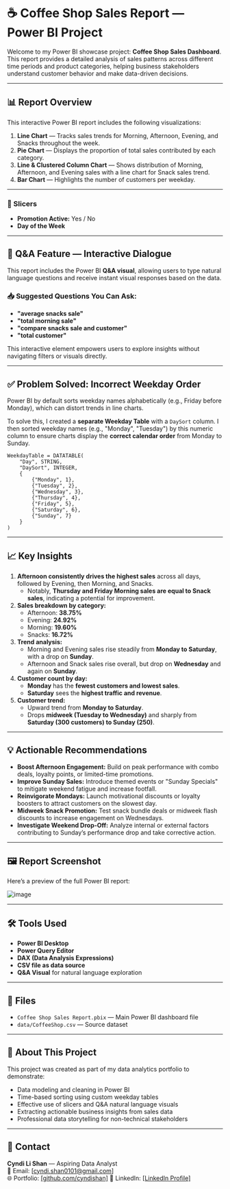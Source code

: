 # ☕ Coffee Shop Sales Report — Power BI Project

Welcome to my Power BI showcase project: **Coffee Shop Sales Dashboard**. This report provides a detailed analysis of sales patterns across different time periods and product categories, helping business stakeholders understand customer behavior and make data-driven decisions.

---

## 📊 Report Overview

This interactive Power BI report includes the following visualizations:

1. **Line Chart** — Tracks sales trends for Morning, Afternoon, Evening, and Snacks throughout the week.
2. **Pie Chart** — Displays the proportion of total sales contributed by each category.
3. **Line & Clustered Column Chart** — Shows distribution of Morning, Afternoon, and Evening sales with a line chart for Snack sales trend.
4. **Bar Chart** — Highlights the number of customers per weekday.

---

### 🔎 Slicers
- **Promotion Active:** Yes / No  
- **Day of the Week**

---

## 💬 Q&A Feature — Interactive Dialogue

This report includes the Power BI **Q&A visual**, allowing users to type natural language questions and receive instant visual responses based on the data.

### 📥 Suggested Questions You Can Ask:

- **"average snacks sale"**
- **"total morning sale"**
- **"compare snacks sale and customer"**
- **"total customer"**

This interactive element empowers users to explore insights without navigating filters or visuals directly.

---

## ✅ Problem Solved: Incorrect Weekday Order

Power BI by default sorts weekday names alphabetically (e.g., Friday before Monday), which can distort trends in line charts.

To solve this, I created a **separate Weekday Table** with a `DaySort` column. I then sorted weekday names (e.g., "Monday", "Tuesday") by this numeric column to ensure charts display the **correct calendar order** from Monday to Sunday.

```DAX
WeekdayTable = DATATABLE(
    "Day", STRING,
    "DaySort", INTEGER,
    {
        {"Monday", 1},
        {"Tuesday", 2},
        {"Wednesday", 3},
        {"Thursday", 4},
        {"Friday", 5},
        {"Saturday", 6},
        {"Sunday", 7}
    }
)
```

---

## 📈 Key Insights

1. **Afternoon consistently drives the highest sales** across all days, followed by Evening, then Morning, and Snacks.  
   - Notably, **Thursday and Friday Morning sales are equal to Snack sales**, indicating a potential for improvement.
2. **Sales breakdown by category:**
   - Afternoon: **38.75%**
   - Evening: **24.92%**
   - Morning: **19.60%**
   - Snacks: **16.72%**
3. **Trend analysis:**
   - Morning and Evening sales rise steadily from **Monday to Saturday**, with a drop on **Sunday**.
   - Afternoon and Snack sales rise overall, but drop on **Wednesday** and again on **Sunday**.
4. **Customer count by day:**
   - **Monday** has the **fewest customers and lowest sales**.
   - **Saturday** sees the **highest traffic and revenue**.
5. **Customer trend:**
   - Upward trend from **Monday to Saturday**.
   - Drops **midweek (Tuesday to Wednesday)** and sharply from **Saturday (300 customers) to Sunday (250)**.

---

## 💡 Actionable Recommendations

- **Boost Afternoon Engagement:** Build on peak performance with combo deals, loyalty points, or limited-time promotions.
- **Improve Sunday Sales:** Introduce themed events or "Sunday Specials" to mitigate weekend fatigue and increase footfall.
- **Reinvigorate Mondays:** Launch motivational discounts or loyalty boosters to attract customers on the slowest day.
- **Midweek Snack Promotion:** Test snack bundle deals or midweek flash discounts to increase engagement on Wednesdays.
- **Investigate Weekend Drop-Off:** Analyze internal or external factors contributing to Sunday’s performance drop and take corrective action.

---

## 🖼️ Report Screenshot

Here’s a preview of the full Power BI report:

![image](https://github.com/user-attachments/assets/f2df8fcc-cbd2-419d-b46e-6e34403b8216)

---

## 🛠 Tools Used

- **Power BI Desktop**
- **Power Query Editor**
- **DAX (Data Analysis Expressions)**
- **CSV file as data source**
- **Q&A Visual** for natural language exploration

---

## 📂 Files

- `Coffee Shop Sales Report.pbix` — Main Power BI dashboard file
- `data/CoffeeShop.csv` — Source dataset 

---

## 📌 About This Project

This project was created as part of my data analytics portfolio to demonstrate:

- Data modeling and cleaning in Power BI
- Time-based sorting using custom weekday tables
- Effective use of slicers and Q&A natural language visuals
- Extracting actionable business insights from sales data
- Professional data storytelling for non-technical stakeholders

---

## 🔗 Contact

**Cyndi Li Shan** — Aspiring Data Analyst  
📧 Email: [cyndi.shan0101@gmail.com]  
🌐 Portfolio: [[github.com/cyndishan]](https://github.com/cyndishan)
💼 LinkedIn: [[LinkedIn Profile]](https://www.linkedin.com/in/li-shan-80980a1b9/)

